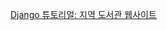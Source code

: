 [Django 튜토리얼: 지역 도서관 웹사이트](https://developer.mozilla.org/ko/docs/Learn/Server-side/Django/Tutorial_local_library_website#%EA%B0%9C%EC%9A%94)